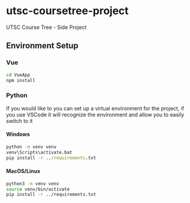 # utsc-coursetree-project
UTSC Course Tree - Side Project

## Environment Setup
### Vue
```bash
cd VueApp
npm install
```
### Python
If you would like to you can set up a virtual environment for the project, if you use VSCode it will recognize the environment and allow you to easily switch to it
#### Windows
```cmd
python -m venv venv
venv\Scripts\activate.bat
pip install -r ../requirements.txt
```

#### MacOS/Linux
```bash
python3 -m venv venv
source venv/bin/activate
pip install -r ../requirements.txt
```

